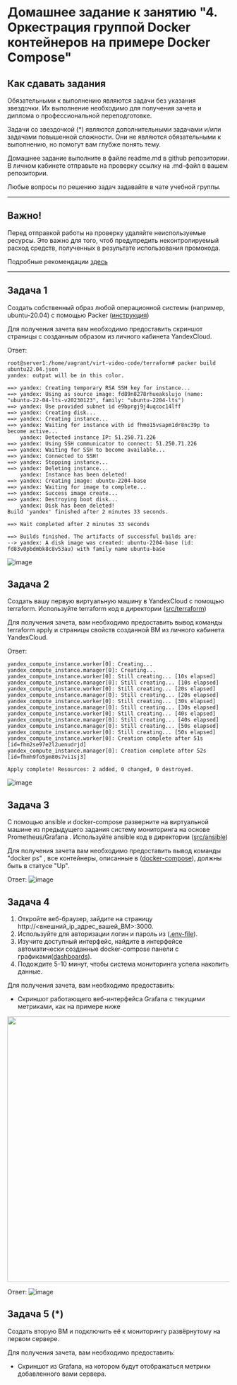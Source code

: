 # Домашнее задание к занятию "4. Оркестрация группой Docker контейнеров на примере Docker Compose"

## Как сдавать задания

Обязательными к выполнению являются задачи без указания звездочки. Их выполнение необходимо для получения зачета и диплома о профессиональной переподготовке.

Задачи со звездочкой (*) являются дополнительными задачами и/или задачами повышенной сложности. Они не являются обязательными к выполнению, но помогут вам глубже понять тему.

Домашнее задание выполните в файле readme.md в github репозитории. В личном кабинете отправьте на проверку ссылку на .md-файл в вашем репозитории.

Любые вопросы по решению задач задавайте в чате учебной группы.

---


## Важно!

Перед отправкой работы на проверку удаляйте неиспользуемые ресурсы.
Это важно для того, чтоб предупредить неконтролируемый расход средств, полученных в результате использования промокода.

Подробные рекомендации [здесь](https://github.com/netology-code/virt-homeworks/blob/virt-11/r/README.md)

---

## Задача 1

Создать собственный образ  любой операционной системы (например, ubuntu-20.04) с помощью Packer ([инструкция](https://cloud.yandex.ru/docs/tutorials/infrastructure-management/packer-quickstart))

Для получения зачета вам необходимо предоставить скриншот страницы с созданным образом из личного кабинета YandexCloud.

Ответ: 
```
root@server1:/home/vagrant/virt-video-code/terraform# packer build ubuntu22.04.json
yandex: output will be in this color.

==> yandex: Creating temporary RSA SSH key for instance...
==> yandex: Using as source image: fd89n8278rhueakslujo (name: "ubuntu-22-04-lts-v20230123", family: "ubuntu-2204-lts")
==> yandex: Use provided subnet id e9bprgj9j4uqcoc14lff
==> yandex: Creating disk...
==> yandex: Creating instance...
==> yandex: Waiting for instance with id fhmo15vsapm1dr8nc39p to become active...
    yandex: Detected instance IP: 51.250.71.226
==> yandex: Using SSH communicator to connect: 51.250.71.226
==> yandex: Waiting for SSH to become available...
==> yandex: Connected to SSH!
==> yandex: Stopping instance...
==> yandex: Deleting instance...
    yandex: Instance has been deleted!
==> yandex: Creating image: ubuntu-2204-base
==> yandex: Waiting for image to complete...
==> yandex: Success image create...
==> yandex: Destroying boot disk...
    yandex: Disk has been deleted!
Build 'yandex' finished after 2 minutes 33 seconds.

==> Wait completed after 2 minutes 33 seconds

==> Builds finished. The artifacts of successful builds are:
--> yandex: A disk image was created: ubuntu-2204-base (id: fd83v0pbdmbk8c8v53au) with family name ubuntu-base
```
![image](https://user-images.githubusercontent.com/5601009/215697928-e00f884f-15f2-4ad3-91a2-c9186506eb00.png)

## Задача 2

Создать вашу первую виртуальную машину в YandexCloud с помощью terraform. 
Используйте terraform код в директории ([src/terraform](https://github.com/netology-group/virt-homeworks/tree/virt-11/05-virt-04-docker-compose/src/terraform))

Для получения зачета, вам необходимо предоставить вывод команды terraform apply и страницы свойств созданной ВМ из личного кабинета YandexCloud.

Ответ:
```
yandex_compute_instance.worker[0]: Creating...
yandex_compute_instance.manager[0]: Creating...
yandex_compute_instance.worker[0]: Still creating... [10s elapsed]
yandex_compute_instance.manager[0]: Still creating... [10s elapsed]
yandex_compute_instance.worker[0]: Still creating... [20s elapsed]
yandex_compute_instance.manager[0]: Still creating... [20s elapsed]
yandex_compute_instance.worker[0]: Still creating... [30s elapsed]
yandex_compute_instance.manager[0]: Still creating... [30s elapsed]
yandex_compute_instance.worker[0]: Still creating... [40s elapsed]
yandex_compute_instance.manager[0]: Still creating... [40s elapsed]
yandex_compute_instance.manager[0]: Still creating... [50s elapsed]
yandex_compute_instance.worker[0]: Still creating... [50s elapsed]
yandex_compute_instance.worker[0]: Creation complete after 51s [id=fhm2se97e2l2uenudrjd]
yandex_compute_instance.manager[0]: Creation complete after 52s [id=fhmh9fo5pm80s7vi1sj3]

Apply complete! Resources: 2 added, 0 changed, 0 destroyed.
```

![image](https://user-images.githubusercontent.com/5601009/215698076-a530cb6b-279c-4b36-b35b-49ef6b0c742f.png)

## Задача 3

С помощью ansible и docker-compose разверните на виртуальной машине из предыдущего задания систему мониторинга на основе Prometheus/Grafana .
Используйте ansible код в директории ([src/ansible](https://github.com/netology-group/virt-homeworks/tree/virt-11/05-virt-04-docker-compose/src/ansible))

Для получения зачета вам необходимо предоставить вывод команды "docker ps" , все контейнеры, описанные в ([docker-compose](https://github.com/netology-group/virt-homeworks/blob/virt-11/05-virt-04-docker-compose/src/ansible/stack/docker-compose.yaml)),  должны быть в статусе "Up".

Ответ:
![image](https://user-images.githubusercontent.com/5601009/215698496-bb7b184a-29fa-4598-b37a-e98caade5ff4.png)


## Задача 4

1. Откройте веб-браузер, зайдите на страницу http://<внешний_ip_адрес_вашей_ВМ>:3000.
2. Используйте для авторизации логин и пароль из ([.env-file](https://github.com/netology-group/virt-homeworks/blob/virt-11/05-virt-04-docker-compose/src/ansible/stack/.env)).
3. Изучите доступный интерфейс, найдите в интерфейсе автоматически созданные docker-compose панели с графиками([dashboards](https://grafana.com/docs/grafana/latest/dashboards/use-dashboards/)).
4. Подождите 5-10 минут, чтобы система мониторинга успела накопить данные.

Для получения зачета, вам необходимо предоставить: 
- Скриншот работающего веб-интерфейса Grafana с текущими метриками, как на примере ниже
<p align="center">
  <img width="1200" height="600" src="./assets/yc_02.png">
</p>

Ответ:
![image](https://user-images.githubusercontent.com/5601009/215698653-0266edfe-2b00-411b-b37d-59062f0be3fa.png)


## Задача 5 (*)

Создать вторую ВМ и подключить её к мониторингу развёрнутому на первом сервере.

Для получения зачета, вам необходимо предоставить:
- Скриншот из Grafana, на котором будут отображаться метрики добавленного вами сервера.

